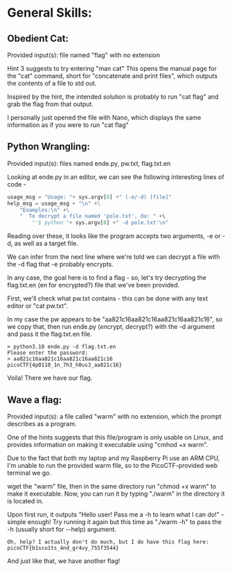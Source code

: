 # General Skills:

## Obedient Cat:
Provided input(s): file named "flag" with no extension

Hint 3 suggests to try entering "man cat"
This opens the manual page for the "cat" command, short for "concatenate and print files", which outputs the contents of a file to std out.

Inspired by the hint, the intended solution is probably to run "cat flag" and grab the flag from that output.

I personally just opened the file with Nano, which displays the same information as if you were to run "cat flag"

## Python Wrangling:
Provided input(s): files named ende.py, pw.txt, flag.txt.en

Looking at ende.py in an editor, we can see the following interesting lines of code - 

```python	
usage_msg = "Usage: "+ sys.argv[0] +" (-e/-d) [file]"
help_msg = usage_msg + "\n" +\
	"Examples:\n" +\
	"  To decrypt a file named 'pole.txt', do: " +\	
        "'$ python "+ sys.argv[0] +" -d pole.txt'\n"
```

Reading over these, it looks like the program accepts two arguments, -e or -d, as well as a target file.

We can infer from the next line where we're told we can decrypt a file with the -d flag that -e probably encrypts.

In any case, the goal here is to find a flag - so, let's try decrypting the flag.txt.en (en for encrypted?) file that we've been provided.

First, we'll check what pw.txt contains - this can be done with any text editor or "cat pw.txt".

In my case the pw appears to be "aa821c16aa821c16aa821c16aa821c16", so we copy that, then run ende.py (*en*crypt, *de*crypt?) with the -d argument and pass it the flag.txt.en file.

```
> python3.10 ende.py -d flag.txt.en
Please enter the password:
> aa821c16aa821c16aa821c16aa821c16
picoCTF{4p0110_1n_7h3_h0us3_aa821c16}
```

Voila! There we have our flag.

## Wave a flag:
Provided input(s): a file called "warm" with no extension, which the prompt describes as a program.

One of the hints suggests that this file/program is only usable on Linux, and provides information on making it executable using "cmhod +x warm".

Due to the fact that both my laptop and my Raspberry Pi use an ARM CPU, I'm unable to run the provided warm file, so to the PicoCTF-provided web terminal we go.

wget the "warm" file, then in the same directory run "chmod +x warm" to make it executable. Now, you can run it by typing "./warm" in the directory it is located in.

Upon first run, it outputs "Hello user! Pass me a -h to learn what I can do!" - simple enough! Try running it again but this time as "./warm -h" to pass the -h (usually short for --help) argument.
			
`Oh, help? I actually don't do much, but I do have this flag here: picoCTF{b1scu1ts_4nd_gr4vy_755f3544}`

And just like that, we have another flag!
